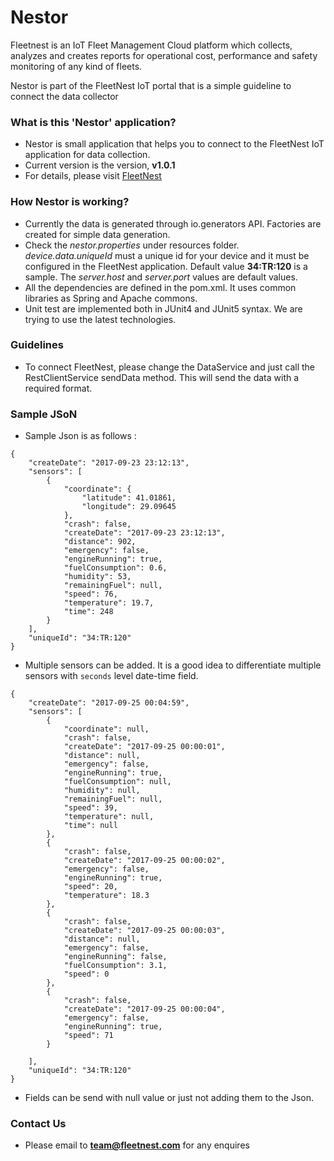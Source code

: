 
# Nestor #

Fleetnest is an IoT Fleet Management Cloud platform which collects, analyzes and creates reports for operational cost, performance and safety monitoring of any kind of fleets.

Nestor is part of the FleetNest IoT portal that is a simple guideline to connect the data collector

### What is this 'Nestor' application? ###

* Nestor is small application that helps you to connect to the FleetNest IoT application for data collection.
* Current version is the version, **v1.0.1**
* For details, please visit [FleetNest](http://www.fleetnest.com)

### How Nestor is working? ###

* Currently the data is generated through io.generators API. Factories are created for simple data generation.
* Check the _nestor.properties_ under resources folder. _device.data.uniqueId_ must a unique id for your device and it must be configured in the FleetNest application. Default value **34:TR:120** is a sample. The _server.host_ and _server.port_ values are default values.
* All the dependencies are defined in the pom.xml. It uses common libraries as Spring and Apache commons.
* Unit test are implemented both in JUnit4 and JUnit5 syntax. We are trying to use the latest technologies.


### Guidelines ###

* To connect FleetNest, please change the DataService and just call the RestClientService sendData method. This will send the data with a required format.

### Sample JSoN ###

* Sample Json is as follows :

```
{
    "createDate": "2017-09-23 23:12:13",
    "sensors": [
        {
            "coordinate": {
                "latitude": 41.01861,
                "longitude": 29.09645
            },
            "crash": false,
            "createDate": "2017-09-23 23:12:13",
            "distance": 902,
            "emergency": false,
            "engineRunning": true,
            "fuelConsumption": 0.6,
            "humidity": 53,
            "remainingFuel": null,
            "speed": 76,
            "temperature": 19.7,
            "time": 248
        }
    ],
    "uniqueId": "34:TR:120"
}
```
* Multiple sensors can be added. It is a good idea to differentiate multiple sensors with `seconds` level date-time field.

```
{
    "createDate": "2017-09-25 00:04:59",
    "sensors": [
        {
            "coordinate": null,
            "crash": false,
            "createDate": "2017-09-25 00:00:01",
            "distance": null,
            "emergency": false,
            "engineRunning": true,
            "fuelConsumption": null,
            "humidity": null,
            "remainingFuel": null,
            "speed": 39,
            "temperature": null,
            "time": null
        },
        {
            "crash": false,
            "createDate": "2017-09-25 00:00:02",
            "emergency": false,
            "engineRunning": true,
            "speed": 20,
            "temperature": 18.3
        },
        {
            "crash": false,
            "createDate": "2017-09-25 00:00:03",
            "distance": null,
            "emergency": false,
            "engineRunning": false,
            "fuelConsumption": 3.1,
            "speed": 0
        },
        {
            "crash": false,
            "createDate": "2017-09-25 00:00:04",
            "emergency": false,
            "engineRunning": true,
            "speed": 71
        }

    ],
    "uniqueId": "34:TR:120"
}
```

* Fields can be send with null value or just not adding them to the Json.

### Contact Us ###

* Please email to **team@fleetnest.com** for any enquires
